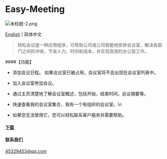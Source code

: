 # Easy-Meeting

![未标题-2.png](https://upload-images.jianshu.io/upload_images/1419035-a1c93f7e36e90b60.png?imageMogr2/auto-orient/strip%7CimageView2/2/w/1000)

[English](https://github.com/shabake/Easy-Meeting) | 简体中文

>轻松会议是一种应用程序，可帮助公司或公司智能地安排会议室，解决各部门之间的冲突，节省人力，时间和成本，并实现高效的办公室工作。



####【功能】

 * 添加会议日程。 如果会议室已被占用，会议室将不会出现在会议室列表中。

 * 加入会议室参加会议。

 * 通过主页清楚地了解会议室概述，包括开始，结束时间，会议摘要等。
 
 * 快速查看我的会议室集合，我有一个有组织的会议室。\n

 * 如果您无法使用它，您可以轻松联系客户服务并需要帮助。

#### [下载](https://itunes.apple.com/cn/app/id1479323067?at=1010lSqk&ct=cds)

#### 联系我们

45329453@qq.com